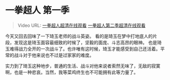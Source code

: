 # 一拳超人 第一季

> Video URL: [一拳超人超清在线观看](https://www.ammmi.com/movie/49787.html) 
[一拳超人第二季超清在线观看](https://www.ammmi.com/movie/24630.html)

今天又回去回味了一下琦玉老师的战斗英姿。
看的是琦玉在梦中打地底人的片段，发现这是琦玉面容最细致的时候了，坚毅的面庞、斗志高昂的眼神。
也是琦玉难得战力全开的一次战斗了。也许唯有这时候，琦玉才能感受到自己还活着。平常的战斗对于他来说也不过是过家家的难度。

实力到了琦玉这种地步，普通的生活、战斗对他来说者索然无味了，无敌的寂寞啊，也是一种悲哀。当然，我等菜鸡终生也不可能拥有此等力量了。